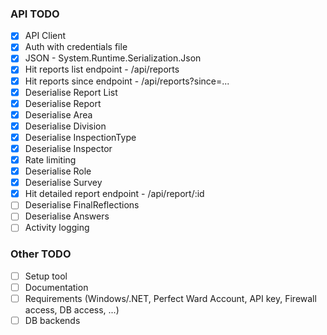 ### API TODO

- [x] API Client
- [x] Auth with credentials file
- [x] JSON - System.Runtime.Serialization.Json
- [x] Hit reports list endpoint - /api/reports
- [x] Hit reports since endpoint - /api/reports?since=...
- [x] Deserialise Report List
- [x] Deserialise Report
- [x] Deserialise Area
- [x] Deserialise Division
- [x] Deserialise InspectionType
- [x] Deserialise Inspector
- [x] Rate limiting
- [x] Deserialise Role
- [x] Deserialise Survey
- [x] Hit detailed report endpoint - /api/report/:id
- [ ] Deserialise FinalReflections
- [ ] Deserialise Answers
- [ ] Activity logging

### Other TODO
- [ ] Setup tool
- [ ] Documentation
- [ ] Requirements (Windows/.NET, Perfect Ward Account, API key, Firewall access, DB access, ...)
- [ ] DB backends

